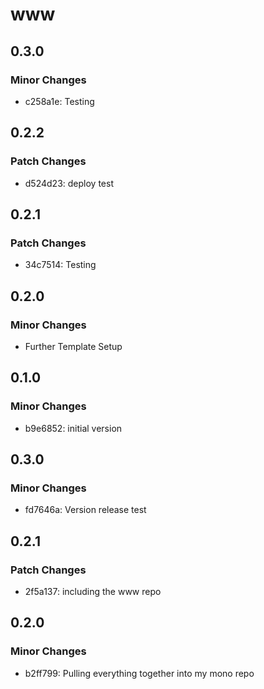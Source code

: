 # www

## 0.3.0

### Minor Changes

- c258a1e: Testing

## 0.2.2

### Patch Changes

- d524d23: deploy test

## 0.2.1

### Patch Changes

- 34c7514: Testing

## 0.2.0

### Minor Changes

- Further Template Setup

## 0.1.0

### Minor Changes

- b9e6852: initial version

## 0.3.0

### Minor Changes

- fd7646a: Version release test

## 0.2.1

### Patch Changes

- 2f5a137: including the www repo

## 0.2.0

### Minor Changes

- b2ff799: Pulling everything together into my mono repo
